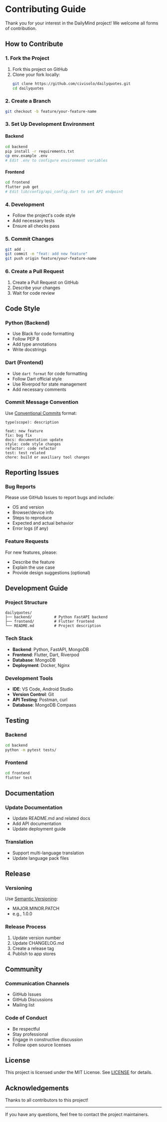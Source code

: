 # Contributing Guide

Thank you for your interest in the DailyMind project! We welcome all forms of contribution.

## How to Contribute

### 1. Fork the Project
1. Fork this project on GitHub
2. Clone your fork locally:
   ```bash
   git clone https://github.com/civisolo/dailyquotes.git
   cd dailyquotes
   ```

### 2. Create a Branch
```bash
git checkout -b feature/your-feature-name
```

### 3. Set Up Development Environment

#### Backend
```bash
cd backend
pip install -r requirements.txt
cp env.example .env
# Edit .env to configure environment variables
```

#### Frontend
```bash
cd frontend
flutter pub get
# Edit lib/config/api_config.dart to set API endpoint
```

### 4. Development
- Follow the project's code style
- Add necessary tests
- Ensure all checks pass

### 5. Commit Changes
```bash
git add .
git commit -m "feat: add new feature"
git push origin feature/your-feature-name
```

### 6. Create a Pull Request
1. Create a Pull Request on GitHub
2. Describe your changes
3. Wait for code review

## Code Style

### Python (Backend)
- Use Black for code formatting
- Follow PEP 8
- Add type annotations
- Write docstrings

### Dart (Frontend)
- Use `dart format` for code formatting
- Follow Dart official style
- Use Riverpod for state management
- Add necessary comments

### Commit Message Convention
Use [Conventional Commits](https://www.conventionalcommits.org/) format:

```
type(scope): description

feat: new feature
fix: bug fix
docs: documentation update
style: code style changes
refactor: code refactor
test: test related
chore: build or auxiliary tool changes
```

## Reporting Issues

### Bug Reports
Please use GitHub Issues to report bugs and include:
- OS and version
- Browser/device info
- Steps to reproduce
- Expected and actual behavior
- Error logs (if any)

### Feature Requests
For new features, please:
- Describe the feature
- Explain the use case
- Provide design suggestions (optional)

## Development Guide

### Project Structure
```
dailyquotes/
├── backend/          # Python FastAPI backend
├── frontend/         # Flutter frontend
└── README.md         # Project description
```

### Tech Stack
- **Backend**: Python, FastAPI, MongoDB
- **Frontend**: Flutter, Dart, Riverpod
- **Database**: MongoDB
- **Deployment**: Docker, Nginx

### Development Tools
- **IDE**: VS Code, Android Studio
- **Version Control**: Git
- **API Testing**: Postman, curl
- **Database**: MongoDB Compass

## Testing

### Backend
```bash
cd backend
python -m pytest tests/
```

### Frontend
```bash
cd frontend
flutter test
```

## Documentation

### Update Documentation
- Update README.md and related docs
- Add API documentation
- Update deployment guide

### Translation
- Support multi-language translation
- Update language pack files

## Release

### Versioning
Use [Semantic Versioning](https://semver.org/):
- MAJOR.MINOR.PATCH
- e.g., 1.0.0

### Release Process
1. Update version number
2. Update CHANGELOG.md
3. Create a release tag
4. Publish to app stores

## Community

### Communication Channels
- GitHub Issues
- GitHub Discussions
- Mailing list

### Code of Conduct
- Be respectful
- Stay professional
- Engage in constructive discussion
- Follow open source licenses

## License

This project is licensed under the MIT License. See [LICENSE](LICENSE) for details.

## Acknowledgements

Thanks to all contributors to this project!

---

If you have any questions, feel free to contact the project maintainers. 